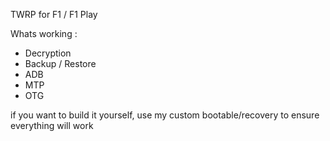 TWRP for F1 / F1 Play

Whats working :

 - Decryption
 - Backup / Restore
 - ADB
 - MTP
 - OTG

if you want to build it yourself, use my custom bootable/recovery to ensure everything will work
